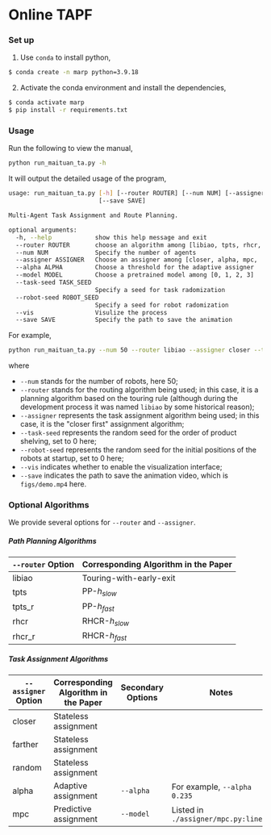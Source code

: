 # Online TAPF


### Set up

1. Use `conda` to install python,

```bash
$ conda create -n marp python=3.9.18
```

2. Activate the conda environment and install the dependencies,

```bash
$ conda activate marp
$ pip install -r requirements.txt
```



### Usage

Run the following to view the manual,

```bash
python run_maituan_ta.py -h
```

It will output the detailed usage of the program,

```bash
usage: run_maituan_ta.py [-h] [--router ROUTER] [--num NUM] [--assigner ASSIGNER] [--alpha ALPHA] [--model MODEL] [--task-seed TASK_SEED] [--robot-seed ROBOT_SEED] [--vis]
                         [--save SAVE]

Multi-Agent Task Assignment and Route Planning.

optional arguments:
  -h, --help            show this help message and exit
  --router ROUTER       choose an algorithm among [libiao, tpts, rhcr, ...]
  --num NUM             Specify the number of agents
  --assigner ASSIGNER   Choose an assigner among [closer, alpha, mpc, ...]
  --alpha ALPHA         Choose a threshold for the adaptive assigner
  --model MODEL         Choose a pretrained model among [0, 1, 2, 3]
  --task-seed TASK_SEED
                        Specify a seed for task radomization
  --robot-seed ROBOT_SEED
                        Specify a seed for robot radomization
  --vis                 Visulize the process
  --save SAVE           Specify the path to save the animation
```

For example,

```bash
python run_maituan_ta.py --num 50 --router libiao --assigner closer --task-seed 0 --robot-seed 0 --vis --save figs/demo.mp4
```

where

- `--num` stands for the number of robots, here 50;
- `--router` stands for the routing algorithm being used; in this case, it is a planning algorithm based on the touring rule (although during the development process it was named `libiao` by some historical reason);
- `--assigner` represents the task assignment algorithm being used; in this case, it is the "closer first" assignment algorithm;
- `--task-seed` represents the random seed for the order of product shelving, set to 0 here;
- `--robot-seed` represents the random seed for the initial positions of the robots at startup, set to 0 here;
- `--vis` indicates whether to enable the visualization interface;
- `--save` indicates the path to save the animation video, which is `figs/demo.mp4` here.

### Optional Algorithms

We provide several options for `--router` and `--assigner`.

##### Path Planning Algorithms

| `--router` Option | Corresponding Algorithm in the Paper |
| ----------------- | ------------------------------------ |
| libiao            | Touring-with-early-exit              |
| tpts              | PP-$h_{slow}$                        |
| tpts_r            | PP-$h_{fast}$                        |
| rhcr              | RHCR-$h_{slow}$                      |
| rhcr_r            | RHCR-$h_{fast}$                      |

##### Task Assignment Algorithms

| `--assigner` Option | Corresponding Algorithm in the Paper | Secondary Options | Notes                               |
| ----------------- | ------------------------------------- | ----------------- | ----------------------------------- |
| closer            | Stateless assignment                  |                   |                                     |
| farther           | Stateless assignment                  |                   |                                     |
| random            | Stateless assignment                  |                   |                                     |
| alpha             | Adaptive assignment                   | `--alpha`         | For example, `--alpha 0.235`       |
| mpc               | Predictive assignment                 | `--model`         | Listed in `./assigner/mpc.py:line13` |